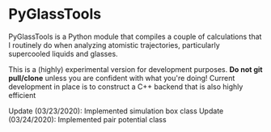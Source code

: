 # PyGlassTools

PyGlassTools is a Python module that compiles a couple of calculations that I routinely do when analyzing atomistic trajectories, particularly supercooled liquids and glasses.

This is a (highly) experimental version for development purposes. **Do not git pull/clone** unless you are confident with what you're doing! Current development in place is to construct a C++ backend that is also highly efficient

Update (03/23/2020): Implemented simulation box class
Update (03/24/2020): Implemented pair potential class
